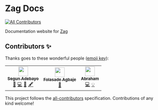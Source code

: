 # Zag Docs

<!-- ALL-CONTRIBUTORS-BADGE:START - Do not remove or modify this section -->

[![All Contributors](https://img.shields.io/badge/all_contributors-3-orange.svg?style=flat-square)](#contributors-)

<!-- ALL-CONTRIBUTORS-BADGE:END -->

Documentation website for [Zag](https://zagjs.com)

## Contributors ✨

Thanks goes to these wonderful people
([emoji key](https://allcontributors.org/docs/en/emoji-key)):

<!-- ALL-CONTRIBUTORS-LIST:START - Do not remove or modify this section -->
<!-- prettier-ignore-start -->
<!-- markdownlint-disable -->
<table>
  <tr>
    <td align="center"><a href="https://twitter.com/thesegunadebayo"><img src="https://avatars.githubusercontent.com/u/6916170?v=4?s=32" width="32px;" alt=""/><br /><sub><b>Segun Adebayo</b></sub></a><br /><a href="#maintenance-segunadebayo" title="Maintenance">🚧</a> <a href="https://github.com/chakra-ui/zag/commits?author=segunadebayo" title="Code">💻</a> <a href="https://github.com/chakra-ui/zag/commits?author=segunadebayo" title="Documentation">📖</a> <a href="#content-segunadebayo" title="Content">🖋</a></td>
    <td align="center"><a href="https://estheragbaje.dev/"><img src="https://avatars.githubusercontent.com/u/53586167?v=4?s=32" width="32px;" alt=""/><br /><sub><b>Folasade Agbaje</b></sub></a><br /><a href="https://github.com/chakra-ui/zag/commits?author=estheragbaje" title="Documentation">📖</a></td>
    <td align="center"><a href="https://github.com/anubra266"><img src="https://avatars.githubusercontent.com/u/30869823?v=4?s=32" width="32px;" alt=""/><br /><sub><b>Abraham</b></sub></a><br /><a href="https://github.com/chakra-ui/zag/commits?author=anubra266" title="Code">💻</a> <a href="#example-anubra266" title="Examples">💡</a></td>
  </tr>
</table>

<!-- markdownlint-restore -->
<!-- prettier-ignore-end -->

<!-- ALL-CONTRIBUTORS-LIST:END -->

This project follows the
[all-contributors](https://github.com/all-contributors/all-contributors)
specification. Contributions of any kind welcome!
